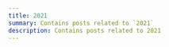```yaml
---
title: 2021
summary: Contains posts related to `2021`
description: Contains posts related to 2021
---
```

